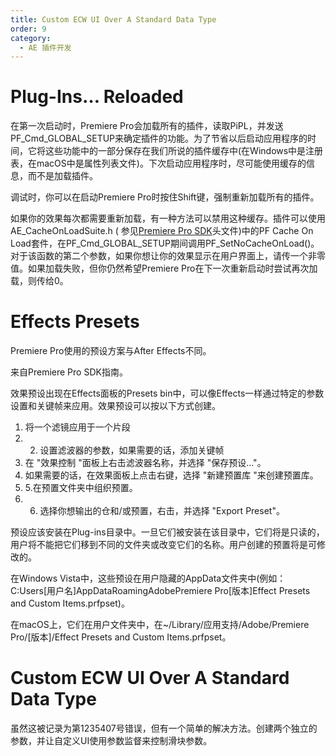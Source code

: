 ```yaml
---
title: Custom ECW UI Over A Standard Data Type
order: 9
category:
  - AE 插件开发
---
```


# Plug-Ins… Reloaded

在第一次启动时，Premiere Pro会加载所有的插件，读取PiPL，并发送PF_Cmd_GLOBAL_SETUP来确定插件的功能。为了节省以后启动应用程序的时间，它将这些功能中的一部分保存在我们所说的插件缓存中(在Windows中是注册表，在macOS中是属性列表文件)。下次启动应用程序时，尽可能使用缓存的信息，而不是加载插件。

调试时，你可以在启动Premiere Pro时按住Shift键，强制重新加载所有的插件。

如果你的效果每次都需要重新加载，有一种方法可以禁用这种缓存。插件可以使用AE_CacheOnLoadSuite.h ( 参见[Premiere Pro SDK](http://ppro-plugin-sdk.aenhancers.com/)头文件)中的PF Cache On Load套件，在PF_Cmd_GLOBAL_SETUP期间调用PF_SetNoCacheOnLoad()。对于该函数的第二个参数，如果你想让你的效果显示在用户界面上，请传一个非零值。如果加载失败，但你仍然希望Premiere Pro在下一次重新启动时尝试再次加载，则传给0。

# Effects Presets

Premiere Pro使用的预设方案与After Effects不同。

来自Premiere Pro SDK指南。

效果预设出现在Effects面板的Presets bin中，可以像Effects一样通过特定的参数设置和关键帧来应用。效果预设可以按以下方式创建。

1. 将一个滤镜应用于一个片段
2. 2. 设置滤波器的参数，如果需要的话，添加关键帧
3. 在 "效果控制 "面板上右击滤波器名称，并选择 "保存预设..."。
4. 如果需要的话，在效果面板上点击右键，选择 "新建预置库 "来创建预置库。
5. 5.在预置文件夹中组织预置。
6. 6. 选择你想输出的仓和/或预置，右击，并选择 "Export Preset"。

预设应该安装在Plug-ins目录中。一旦它们被安装在该目录中，它们将是只读的，用户将不能把它们移到不同的文件夹或改变它们的名称。用户创建的预置将是可修改的。

在Windows Vista中，这些预设在用户隐藏的AppData文件夹中(例如：C:Users[用户名]AppDataRoamingAdobePremiere Pro[版本]Effect Presets and Custom Items.prfpset)。

在macOS上，它们在用户文件夹中，在~/Library/应用支持/Adobe/Premiere Pro/[版本]/Effect Presets and Custom Items.prfpset。

# Custom ECW UI Over A Standard Data Type

虽然这被记录为第1235407号错误，但有一个简单的解决方法。创建两个独立的参数，并让自定义UI使用参数监督来控制滑块参数。